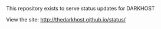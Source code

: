 
This repository exists to serve status
updates for DARKHOST

View the site: http://thedarkhost.github.io/status/
